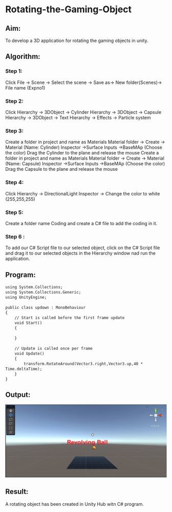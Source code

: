 # Rotating-the-Gaming-Object

## Aim:
To develop a 3D application for rotating the gaming objects in unity.
## Algorithm:
### Step 1:
Click File -> Scene -> Select the scene -> Save as-> New folder(Scenes)-> File name (Expno1)
### Step 2:
Click Hierarchy -> 3DObject -> Cylinder
Hierarchy -> 3DObject -> Capsule
Hierarchy -> 3DObject -> Text
Hierarchy -> Effects -> Particle system
### Step 3:
Create a folder in project and name as Materials
Material folder -> Create -> Material (Name: Cylinder)
Inspector ->Surface Inputs ->BaseMAp (Choose the color)
Drag the Cylinder to the plane and release the mouse
Create a folder in project and name as Materials
Material folder -> Create -> Material (Name: Capsule)
Inspector ->Surface Inputs ->BaseMAp (Choose the color)
Drag the Capsule to the plane and release the mouse
### Step 4:
Click Hierarchy -> DirectionalLight
Inspector -> Change the color to white (255,255,255)
### Step 5:
Create a folder name Coding and create a C# file to add the coding in it.
### Step 6 :
To add our C# Script file to our selected object, click on the C# Script file and drag it to our selected objects in the Hierarchy window nad run the application.
## Program:
```
using System.Collections;
using System.Collections.Generic;
using UnityEngine;

public class updown : MonoBehaviour
{
    // Start is called before the first frame update
    void Start()
    {
        
    }

    // Update is called once per frame
    void Update()
    {
        transform.RotateAround(Vector3.right,Vector3.up,40 * Time.deltaTime);
    }
}
```
## Output:
![inp](3.jpg)
## Result:
A rotating object has been created in Unity Hub witn C# program.
